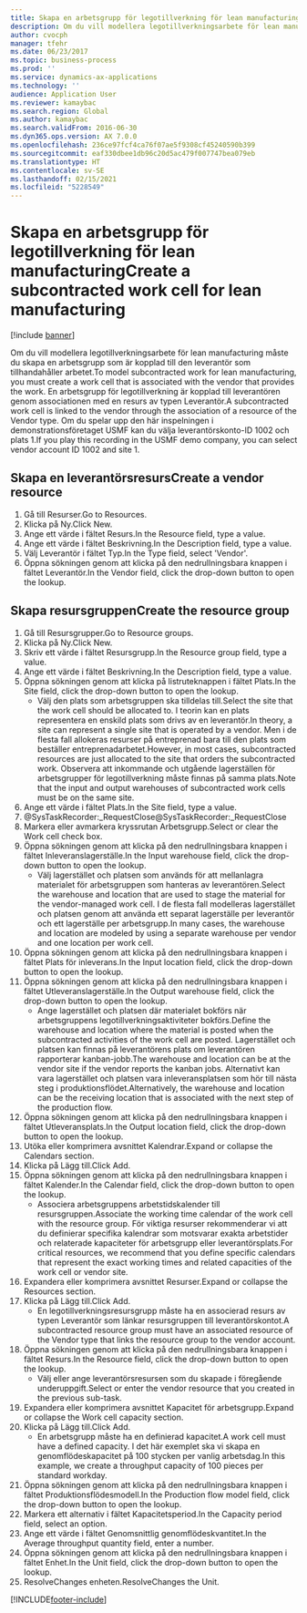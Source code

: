 ```yaml
---
title: Skapa en arbetsgrupp för legotillverkning för lean manufacturing
description: Om du vill modellera legotillverkningsarbete för lean manufacturing måste du skapa en arbetsgrupp som är kopplad till den leverantör som tillhandahåller arbetet.
author: cvocph
manager: tfehr
ms.date: 06/23/2017
ms.topic: business-process
ms.prod: ''
ms.service: dynamics-ax-applications
ms.technology: ''
audience: Application User
ms.reviewer: kamaybac
ms.search.region: Global
ms.author: kamaybac
ms.search.validFrom: 2016-06-30
ms.dyn365.ops.version: AX 7.0.0
ms.openlocfilehash: 236ce97fcf4ca76f07ae5f9308cf45240590b399
ms.sourcegitcommit: eaf330dbee1db96c20d5ac479f007747bea079eb
ms.translationtype: HT
ms.contentlocale: sv-SE
ms.lasthandoff: 02/15/2021
ms.locfileid: "5228549"
---
```

# <a name="create-a-subcontracted-work-cell-for-lean-manufacturing"></a><span data-ttu-id="372f0-103">Skapa en arbetsgrupp för legotillverkning för lean manufacturing</span><span class="sxs-lookup"><span data-stu-id="372f0-103">Create a subcontracted work cell for lean manufacturing</span></span>

[!include [banner](../../includes/banner.md)]

<span data-ttu-id="372f0-104">Om du vill modellera legotillverkningsarbete för lean manufacturing måste du skapa en arbetsgrupp som är kopplad till den leverantör som tillhandahåller arbetet.</span><span class="sxs-lookup"><span data-stu-id="372f0-104">To model subcontracted work for lean manufacturing, you must create a work cell that is associated with the vendor that provides the work.</span></span> <span data-ttu-id="372f0-105">En arbetsgrupp för legotillverkning är kopplad till leverantören genom associationen med en resurs av typen Leverantör.</span><span class="sxs-lookup"><span data-stu-id="372f0-105">A subcontracted work cell is linked to the vendor through the association of a resource of the Vendor type.</span></span> <span data-ttu-id="372f0-106">Om du spelar upp den här inspelningen i demonstrationsföretaget USMF kan du välja leverantörskonto-ID 1002 och plats 1.</span><span class="sxs-lookup"><span data-stu-id="372f0-106">If you play this recording in the USMF demo company, you can select vendor account ID 1002 and site 1.</span></span>


## <a name="create-a-vendor-resource"></a><span data-ttu-id="372f0-107">Skapa en leverantörsresurs</span><span class="sxs-lookup"><span data-stu-id="372f0-107">Create a vendor resource</span></span>
1. <span data-ttu-id="372f0-108">Gå till Resurser.</span><span class="sxs-lookup"><span data-stu-id="372f0-108">Go to Resources.</span></span>
2. <span data-ttu-id="372f0-109">Klicka på Ny.</span><span class="sxs-lookup"><span data-stu-id="372f0-109">Click New.</span></span>
3. <span data-ttu-id="372f0-110">Ange ett värde i fältet Resurs.</span><span class="sxs-lookup"><span data-stu-id="372f0-110">In the Resource field, type a value.</span></span>
4. <span data-ttu-id="372f0-111">Ange ett värde i fältet Beskrivning.</span><span class="sxs-lookup"><span data-stu-id="372f0-111">In the Description field, type a value.</span></span>
5. <span data-ttu-id="372f0-112">Välj Leverantör i fältet Typ.</span><span class="sxs-lookup"><span data-stu-id="372f0-112">In the Type field, select 'Vendor'.</span></span>
6. <span data-ttu-id="372f0-113">Öppna sökningen genom att klicka på den nedrullningsbara knappen i fältet Leverantör.</span><span class="sxs-lookup"><span data-stu-id="372f0-113">In the Vendor field, click the drop-down button to open the lookup.</span></span>

## <a name="create-the-resource-group"></a><span data-ttu-id="372f0-114">Skapa resursgruppen</span><span class="sxs-lookup"><span data-stu-id="372f0-114">Create the resource group</span></span>
1. <span data-ttu-id="372f0-115">Gå till Resursgrupper.</span><span class="sxs-lookup"><span data-stu-id="372f0-115">Go to Resource groups.</span></span>
2. <span data-ttu-id="372f0-116">Klicka på Ny.</span><span class="sxs-lookup"><span data-stu-id="372f0-116">Click New.</span></span>
3. <span data-ttu-id="372f0-117">Skriv ett värde i fältet Resursgrupp.</span><span class="sxs-lookup"><span data-stu-id="372f0-117">In the Resource group field, type a value.</span></span>
4. <span data-ttu-id="372f0-118">Ange ett värde i fältet Beskrivning.</span><span class="sxs-lookup"><span data-stu-id="372f0-118">In the Description field, type a value.</span></span>
5. <span data-ttu-id="372f0-119">Öppna sökningen genom att klicka på listruteknappen i fältet Plats.</span><span class="sxs-lookup"><span data-stu-id="372f0-119">In the Site field, click the drop-down button to open the lookup.</span></span>
    * <span data-ttu-id="372f0-120">Välj den plats som arbetsgruppen ska tilldelas till.</span><span class="sxs-lookup"><span data-stu-id="372f0-120">Select the site that the work cell should be allocated to.</span></span> <span data-ttu-id="372f0-121">I teorin kan en plats representera en enskild plats som drivs av en leverantör.</span><span class="sxs-lookup"><span data-stu-id="372f0-121">In theory, a site can represent a single site that is operated by a vendor.</span></span> <span data-ttu-id="372f0-122">Men i de flesta fall allokeras resurser på entreprenad bara till den plats som beställer entreprenadarbetet.</span><span class="sxs-lookup"><span data-stu-id="372f0-122">However, in most cases, subcontracted resources are just allocated to the site that orders the subcontracted work.</span></span> <span data-ttu-id="372f0-123">Observera att inkommande och utgående lagerställen för arbetsgrupper för legotillverkning måste finnas på samma plats.</span><span class="sxs-lookup"><span data-stu-id="372f0-123">Note that the input and output warehouses of subcontracted work cells must be on the same site.</span></span>  
6. <span data-ttu-id="372f0-124">Ange ett värde i fältet Plats.</span><span class="sxs-lookup"><span data-stu-id="372f0-124">In the Site field, type a value.</span></span>
7. <span data-ttu-id="372f0-125">@SysTaskRecorder:_RequestClose</span><span class="sxs-lookup"><span data-stu-id="372f0-125">@SysTaskRecorder:_RequestClose</span></span>
8. <span data-ttu-id="372f0-126">Markera eller avmarkera kryssrutan Arbetsgrupp.</span><span class="sxs-lookup"><span data-stu-id="372f0-126">Select or clear the Work cell check box.</span></span>
9. <span data-ttu-id="372f0-127">Öppna sökningen genom att klicka på den nedrullningsbara knappen i fältet Inleveranslagerställe.</span><span class="sxs-lookup"><span data-stu-id="372f0-127">In the Input warehouse field, click the drop-down button to open the lookup.</span></span>
    * <span data-ttu-id="372f0-128">Välj lagerstället och platsen som används för att mellanlagra materialet för arbetsgruppen som hanteras av leverantören.</span><span class="sxs-lookup"><span data-stu-id="372f0-128">Select the warehouse and location that are used to stage the material for the vendor-managed work cell.</span></span> <span data-ttu-id="372f0-129">I de flesta fall modelleras lagerstället och platsen genom att använda ett separat lagerställe per leverantör och ett lagerställe per arbetsgrupp.</span><span class="sxs-lookup"><span data-stu-id="372f0-129">In many cases, the warehouse and location are modeled by using a separate warehouse per vendor and one location per work cell.</span></span>  
10. <span data-ttu-id="372f0-130">Öppna sökningen genom att klicka på den nedrullningsbara knappen i fältet Plats för inleverans.</span><span class="sxs-lookup"><span data-stu-id="372f0-130">In the Input location field, click the drop-down button to open the lookup.</span></span>
11. <span data-ttu-id="372f0-131">Öppna sökningen genom att klicka på den nedrullningsbara knappen i fältet Utleveranslagerställe.</span><span class="sxs-lookup"><span data-stu-id="372f0-131">In the Output warehouse field, click the drop-down button to open the lookup.</span></span>
    * <span data-ttu-id="372f0-132">Ange lagerstället och platsen där materialet bokförs när arbetsgruppens legotillverkningsaktiviteter bokförs.</span><span class="sxs-lookup"><span data-stu-id="372f0-132">Define the warehouse and location where the material is posted when the subcontracted activities of the work cell are posted.</span></span> <span data-ttu-id="372f0-133">Lagerstället och platsen kan finnas på leverantörens plats om leverantören rapporterar kanban-jobb.</span><span class="sxs-lookup"><span data-stu-id="372f0-133">The warehouse and location can be at the vendor site if the vendor reports the kanban jobs.</span></span> <span data-ttu-id="372f0-134">Alternativt kan vara lagerstället och platsen vara inleveransplatsen som hör till nästa steg i produktionsflödet.</span><span class="sxs-lookup"><span data-stu-id="372f0-134">Alternatively, the warehouse and location can be the receiving location that is associated with the next step of the production flow.</span></span>  
12. <span data-ttu-id="372f0-135">Öppna sökningen genom att klicka på den nedrullningsbara knappen i fältet Utleveransplats.</span><span class="sxs-lookup"><span data-stu-id="372f0-135">In the Output location field, click the drop-down button to open the lookup.</span></span>
13. <span data-ttu-id="372f0-136">Utöka eller komprimera avsnittet Kalendrar.</span><span class="sxs-lookup"><span data-stu-id="372f0-136">Expand or collapse the Calendars section.</span></span>
14. <span data-ttu-id="372f0-137">Klicka på Lägg till.</span><span class="sxs-lookup"><span data-stu-id="372f0-137">Click Add.</span></span>
15. <span data-ttu-id="372f0-138">Öppna sökningen genom att klicka på den nedrullningsbara knappen i fältet Kalender.</span><span class="sxs-lookup"><span data-stu-id="372f0-138">In the Calendar field, click the drop-down button to open the lookup.</span></span>
    * <span data-ttu-id="372f0-139">Associera arbetsgruppens arbetstidskalender till resursgruppen.</span><span class="sxs-lookup"><span data-stu-id="372f0-139">Associate the working time calendar of the work cell with the resource group.</span></span> <span data-ttu-id="372f0-140">För viktiga resurser rekommenderar vi att du definierar specifika kalendrar som motsvarar exakta arbetstider och relaterade kapaciteter för arbetsgrupp eller leverantörsplats.</span><span class="sxs-lookup"><span data-stu-id="372f0-140">For critical resources, we recommend that you define specific calendars that represent the exact working times and related capacities of the work cell or vendor site.</span></span>  
16. <span data-ttu-id="372f0-141">Expandera eller komprimera avsnittet Resurser.</span><span class="sxs-lookup"><span data-stu-id="372f0-141">Expand or collapse the Resources section.</span></span>
17. <span data-ttu-id="372f0-142">Klicka på Lägg till.</span><span class="sxs-lookup"><span data-stu-id="372f0-142">Click Add.</span></span>
    * <span data-ttu-id="372f0-143">En legotillverkningsresursgrupp måste ha en associerad resurs av typen Leverantör som länkar resursgruppen till leverantörskontot.</span><span class="sxs-lookup"><span data-stu-id="372f0-143">A subcontracted resource group must have an associated resource of the Vendor type that links the resource group to the vendor account.</span></span>  
18. <span data-ttu-id="372f0-144">Öppna sökningen genom att klicka på den nedrullningsbara knappen i fältet Resurs.</span><span class="sxs-lookup"><span data-stu-id="372f0-144">In the Resource field, click the drop-down button to open the lookup.</span></span>
    * <span data-ttu-id="372f0-145">Välj eller ange leverantörsresursen som du skapade i föregående underuppgift.</span><span class="sxs-lookup"><span data-stu-id="372f0-145">Select or enter the vendor resource that you created in the previous sub-task.</span></span>  
19. <span data-ttu-id="372f0-146">Expandera eller komprimera avsnittet Kapacitet för arbetsgrupp.</span><span class="sxs-lookup"><span data-stu-id="372f0-146">Expand or collapse the Work cell capacity section.</span></span>
20. <span data-ttu-id="372f0-147">Klicka på Lägg till.</span><span class="sxs-lookup"><span data-stu-id="372f0-147">Click Add.</span></span>
    * <span data-ttu-id="372f0-148">En arbetsgrupp måste ha en definierad kapacitet.</span><span class="sxs-lookup"><span data-stu-id="372f0-148">A work cell must have a defined capacity.</span></span> <span data-ttu-id="372f0-149">I det här exemplet ska vi skapa en genomflödeskapacitet på 100 stycken per vanlig arbetsdag.</span><span class="sxs-lookup"><span data-stu-id="372f0-149">In this example, we create a throughput capacity of 100 pieces per standard workday.</span></span>  
21. <span data-ttu-id="372f0-150">Öppna sökningen genom att klicka på den nedrullningsbara knappen i fältet Produktionsflödesmodell.</span><span class="sxs-lookup"><span data-stu-id="372f0-150">In the Production flow model field, click the drop-down button to open the lookup.</span></span>
22. <span data-ttu-id="372f0-151">Markera ett alternativ i fältet Kapacitetsperiod.</span><span class="sxs-lookup"><span data-stu-id="372f0-151">In the Capacity period field, select an option.</span></span>
23. <span data-ttu-id="372f0-152">Ange ett värde i fältet Genomsnittlig genomflödeskvantitet.</span><span class="sxs-lookup"><span data-stu-id="372f0-152">In the Average throughput quantity field, enter a number.</span></span>
24. <span data-ttu-id="372f0-153">Öppna sökningen genom att klicka på den nedrullningsbara knappen i fältet Enhet.</span><span class="sxs-lookup"><span data-stu-id="372f0-153">In the Unit field, click the drop-down button to open the lookup.</span></span>
25. <span data-ttu-id="372f0-154">ResolveChanges enheten.</span><span class="sxs-lookup"><span data-stu-id="372f0-154">ResolveChanges the Unit.</span></span>



[!INCLUDE[footer-include](../../../includes/footer-banner.md)]